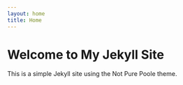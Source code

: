 ```yaml
---
layout: home
title: Home
---
```


# Welcome to My Jekyll Site

This is a simple Jekyll site using the Not Pure Poole theme.
